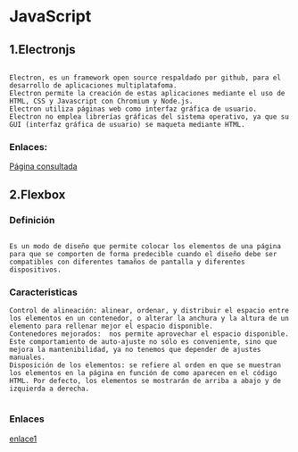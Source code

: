 # JavaScript

## 1.Electronjs
```

Electron, es un framework open source respaldado por github, para el desarrollo de aplicaciones multiplatafoma.
Electron permite la creación de estas aplicaciones mediante el uso de HTML, CSS y Javascript con Chromium y Node.js.
Electron utiliza páginas web como interfaz gráfica de usuario.
Electron no emplea librerías gráficas del sistema operativo, ya que su GUI (interfaz gráfica de usuario) se maqueta mediante HTML.

```
### Enlaces:
 [Página consultada](http://alastresenpunto.com/electron-desarrollo-aplicaciones/)
 
## 2.Flexbox
  ### Definición
   ```
   
   Es un modo de diseño que permite colocar los elementos de una página para que se comporten de forma predecible cuando el diseño debe ser compatibles con diferentes tamaños de pantalla y diferentes dispositivos.
   ```
   
  ### Caracteristicas
  ```
  Control de alineación: alinear, ordenar, y distribuir el espacio entre los elementos en un contenedor, o alterar la anchura y la altura de un elemento para rellenar mejor el espacio disponible.
  Contenedores mejorados:  nos permite aprovechar el espacio disponible. Este comportamiento de auto-ajuste no sólo es conveniente, sino que mejora la mantenibilidad, ya no tenemos que depender de ajustes manuales.
  Disposición de los elementos: se refiere al orden en que se muestran los elementos en la página en función de como aparecen en el código HTML. Por defecto, los elementos se mostrarán de arriba a abajo y de izquierda a derecha.
   
 ```
 
 ### Enlaces
[enlace1](https://developer.mozilla.org/es/docs/Web/CSS/CSS_Flexible_Box_Layout/Usando_las_cajas_flexibles_CSS)
